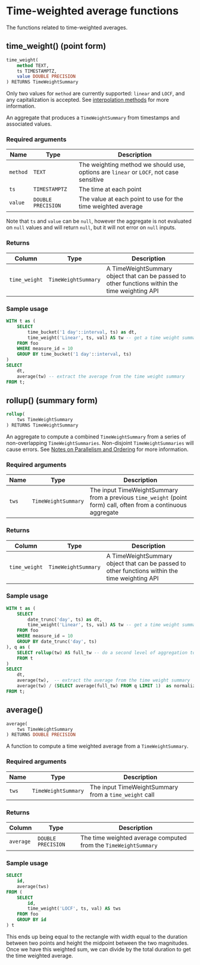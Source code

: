 # Time-weighted average functions
The functions related to time-weighted averages.

## time_weight() (point form)

```SQL
time_weight(
    method TEXT,
    ts TIMESTAMPTZ,
    value DOUBLE PRECISION
) RETURNS TimeWeightSummary
```

Only two values for `method` are currently supported: `linear` and `LOCF`, and
any capitalization is accepted.
See [interpolation methods](https://github.com/timescale/timescale-analytics/blob/main/docs/time_weighted_average.md#interpolation-methods-details)
for more information.

An aggregate that produces a `TimeWeightSummary` from timestamps and associated values.

### Required arguments

|Name|Type|Description|
|---|---|---|
|`method`|`TEXT`|The weighting method we should use, options are `linear` or `LOCF`, not case sensitive|
|`ts`|`TIMESTAMPTZ`|The time at each point|
|`value`|`DOUBLE PRECISION`|The value at each point to use for the time weighted average|


Note that `ts` and `value` can be `null`, however the aggregate is not evaluated
on `null` values and will return `null`, but it will not error on `null` inputs.

### Returns

|Column|Type|Description|
|---|---|---|
|`time_weight`|`TimeWeightSummary`|A TimeWeightSummary object that can be passed to other functions within the time weighting API|

### Sample usage

```SQL
WITH t as (
    SELECT
        time_bucket('1 day'::interval, ts) as dt,
        time_weight('Linear', ts, val) AS tw -- get a time weight summary
    FROM foo
    WHERE measure_id = 10
    GROUP BY time_bucket('1 day'::interval, ts)
)
SELECT
    dt,
    average(tw) -- extract the average from the time weight summary
FROM t;
```

## rollup() (summary form)

```SQL
rollup(
    tws TimeWeightSummary
) RETURNS TimeWeightSummary
```

An aggregate to compute a combined `TimeWeightSummary` from a series of
non-overlapping `TimeWeightSummaries`. Non-disjoint `TimeWeightSummaries` will
cause errors.
See [Notes on Parallelism and Ordering](https://github.com/timescale/timescale-analytics/blob/main/docs/time_weighted_average.md#notes-on-parallelism-and-ordering)
for more information.

### Required arguments

|Name| Type |Description|
|---|---|---|
|`tws`|`TimeWeightSummary`|The input TimeWeightSummary from a previous `time_weight` (point form) call, often from a continuous aggregate|

### Returns

|Column|Type|Description|
|---|---|---|
|`time_weight`|`TimeWeightSummary`|A TimeWeightSummary object that can be passed to other functions within the time weighting API|


### Sample usage

```SQL
WITH t as (
    SELECT
        date_trunc('day', ts) as dt,
        time_weight('Linear', ts, val) AS tw -- get a time weight summary
    FROM foo
    WHERE measure_id = 10
    GROUP BY date_trunc('day', ts)
), q as (
    SELECT rollup(tw) AS full_tw -- do a second level of aggregation to get the full time weighted average
    FROM t
)
SELECT
    dt,
    average(tw),  -- extract the average from the time weight summary
    average(tw) / (SELECT average(full_tw) FROM q LIMIT 1)  as normalized -- get the normalized average
FROM t;
```

## average()

```SQL
average(
    tws TimeWeightSummary
) RETURNS DOUBLE PRECISION
```

A function to compute a time weighted average from a `TimeWeightSummary`.

### Required arguments

|Name|Type|Description|
|---|---|---|
|`tws`|`TimeWeightSummary`|The input TimeWeightSummary from a `time_weight` call|

### Returns

|Column|Type|Description|
|---|---|---|
|`average`|`DOUBLE PRECISION`|The time weighted average computed from the `TimeWeightSummary`|

### Sample usage

```SQL
SELECT
    id,
    average(tws)
FROM (
    SELECT
        id,
        time_weight('LOCF', ts, val) AS tws
    FROM foo
    GROUP BY id
) t
```

This ends up being equal to the rectangle with width equal to the duration
between two points and height the midpoint between the two magnitudes. Once we
have this weighted sum, we can divide by the total duration to get the time
weighted average.
